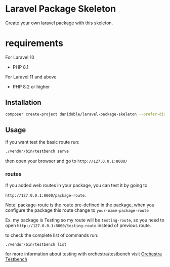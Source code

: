 # Laravel Package Skeleton

Create your own laravel package with this skeleton.

# requirements

For Laravel 10

* PHP 8.1

For Laravel 11 and above

* PHP 8.2 or higher

## Installation

```bash
composer create-project danidoble/laravel-package-skeleton --prefer-dist
```

## Usage

If you want test the basic route run:

```bash
./vendor/bin/testbench serve
```

then open your browser and go to `http://127.0.0.1:8000/`

### routes

If you added web routes in your package, you can test it by going to

`http://127.0.0.1:8000/package-route`.

Note: package-route is the route pre-defined in the package,
when you configure the package this route change to `your-name-package-route`

Ex. my package is Testing so my route will be `testing-route`, so you need to open `http://127.0.0.1:8000/testing-route`
instead of previous route.

to check the complete list of commands run:

```bash
./vendor/bin/testbench list
```


for more information about testing with orchestra/testbench visit 
[Orchestra Testbench](https://packages.tools/testbench)
